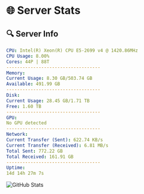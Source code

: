 # 🌐 Server Stats
## 🔍 Server Info
```yaml
CPU: Intel(R) Xeon(R) CPU E5-2699 v4 @ 1420.86MHz
CPU Usage: 8.00%
Cores: 44P | 88T
-----------------------------------
Memory:
Current Usage: 8.30 GB/503.74 GB
Available: 491.99 GB
-----------------------------------
Disk:
Current Usage: 28.45 GB/1.71 TB
Free: 1.60 TB
-----------------------------------
GPU:
No GPU detected
-----------------------------------
Network:
Current Transfer (Sent): 622.74 KB/s
Current Transfer (Received): 6.81 MB/s
Total Sent: 772.22 GB
Total Received: 161.91 GB
-----------------------------------
Uptime:
14d 14h 27m 7s
```
![GitHub Stats](https://img.shields.io/badge/Updated-2025-05-04_07:35:55-blue)
